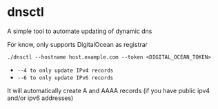 # dnsctl

A simple tool to automate updating of dynamic dns

For know, only supports DigitalOcean as registrar

`./dnsctl --hostname host.example.com --token <DIGITAL_OCEAN_TOKEN>`

 - `--4 to only update IPv4 records`
 - `--6 to only update IPv6 records`

It will automatically create A and AAAA records (if you have public ipv4 and/or ipv6 addresses)
